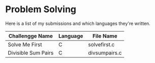 # Problem Solving

Here is a list of my submissions and which languages they're written.

| Challengge Name         | Language  | File Name |
|------------------------ |---------- | --------- |
| Solve Me First          | C         | solvefirst.c |
| Divisible Sum Pairs     | C         | divsumpairs.c |
